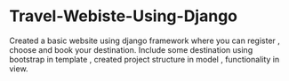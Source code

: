 # Travel-Webiste-Using-Django
Created a basic website using django framework where you can register , choose and book your destination.
Include some destination using bootstrap in template , created project structure in model , functionality in view.

